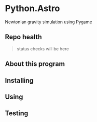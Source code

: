 # Python.Astro
Newtonian gravity simulation using Pygame

## Repo health

> status checks will be here

## About this program 

## Installing

## Using

## Testing


